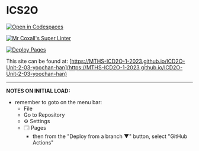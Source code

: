 # ICS2O

[![Open in Codespaces](https://classroom.github.com/assets/launch-codespace-7f7980b617ed060a017424585567c406b6ee15c891e84e1186181d67ecf80aa0.svg)](https://classroom.github.com/open-in-codespaces?assignment_repo_id=14376632)

[![Mr Coxall's Super Linter](https://github.com/MTHS-ICD2O-1-2023/ICD2O-Unit-2-03-yoochan-han/workflows/Mr%20Coxall's%20Super%20Linter/badge.svg)](https://github.com/MTHS-ICD2O-1-2023/ICD2O-Unit-2-03-yoochan-han/actions)

[![Deploy Pages](https://github.com/MTHS-ICD2O-1-2023/ICD2O-Unit-2-03-yoochan-han/workflows/Deploy%20Pages/badge.svg)](https://github.com/MTHS-ICD2O-1-2023/ICD2O-Unit-2-03-yoochan-han/actions)

This site can be found at: [https://MTHS-ICD2O-1-2023.github.io/ICD2O-Unit-2-03-yoochan-han](https://MTHS-ICD2O-1-2023.github.io/ICD2O-Unit-2-03-yoochan-han)

---

**NOTES ON INITIAL LOAD:**
- remember to goto on the menu bar:
  - File
  - Go to Repository
  - ⚙ Settings
  - 🗔 Pages
    - then from the "Deploy from a branch ▼" button, select "GitHub Actions"
